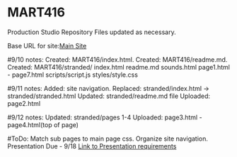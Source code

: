 # MART416
<This content is the property of Eric J Wilsey>

Production Studio Repository
Files updated as necessary.

Base URL for site:[Main Site](https://ewilsey.github.io/MART416)

#9/10 notes:
Created: MART416/index.html.
Created: MART416/readme.md.
Created: MART416/stranded/
          index.html
          readme.md
          sounds.html
          page1.html - page7.html
          scripts/script.js
          styles/style.css

#9/11 notes:
Added: site navigation.
Replaced: stranded/index.html -> stranded/stranded.html
Updated:  stranded/readme.md file
Uploaded: page2.html

#9/12 notes:
Updated: stranded/pages 1-4
Uploaded: page3.html - page4.html(top of page)

#ToDo:
Match sub pages to main page css.
Organize site navigation.
Presentation Due - 9/18
[Link to Presentation requirements](https://moodle.umt.edu/course/view.php?id=28576#section-2)
